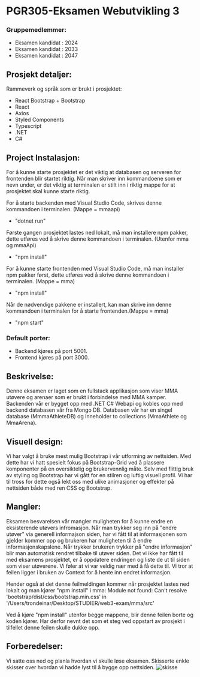 # PGR305-Eksamen Webutvikling 3

### Gruppemedlemmer:

* Eksamen kandidat : 2024
* Eksamen kandidat : 2033
* Eksamen kandidat : 2047

## Prosjekt detaljer:

Rammeverk og språk som er brukt i prosjektet: 

- React Bootstrap + Bootstrap
- React
- Axios
- Styled Components
- Typescript
- .NET
- C#

## Project Instalasjon:

For å kunne starte prosjektet er det viktig at databasen og serveren for frontenden blir startet riktig. Når man skriver inn kommandoene som er nevn under, er det viktig at terminalen er stilt inn i riktig mappe for at prosjektet skal kunne starte riktig. 

For å starte backenden med Visual Studio Code, skrives denne kommandoen i terminalen. (Mappe = mmaapi)

- "dotnet run"

Første gangen prosjektet lastes ned lokalt, må man installere npm pakker, dette utføres ved å skrive denne kommandoen i terminalen. (Utenfor mma og mmaApi)

- "npm install"

For å kunne starte frontenden med Visual Studio Code, må man installer npm pakker først, dette utføres ved å skrive denne kommandoen i terminalen. (Mappe = mma)

- "npm install"

Når de nødvendige pakkene er installert, kan man skrive inn denne kommandoen i terminalen for å starte frontenden.(Mappe = mma)

- "npm start"

### Default porter:

- Backend kjøres på port 5001.
- Frontend kjøres på port 3000.

## Beskrivelse:

Denne eksamen er laget som en fullstack applikasjon som viser MMA utøvere og arenaer som er brukt i forbindelse med MMA kamper. Backenden vår er bygget opp med .NET C# Webapi og kobles opp med backend databasen vår fra Mongo DB. Databasen vår har en singel database (MmmaAthleteDB) og inneholder to collections (MmaAthlete og MmaArena).

## Visuell design:

Vi har valgt å bruke mest mulig Bootstrap i vår utforming av nettsiden. Med dette har vi hatt spesielt fokus på Bootstrap-Grid ved å plassere komponenter på en oversiktelig og brukervennlig måte. Selv med flittig bruk av styling og Bootstrap har vi gått for en stilren og luftig visuell profil. Vi har til tross for dette også lekt oss med ulike animasjoner og effekter på nettsiden både med ren CSS og Bootstrap.

## Mangler:

Eksamen besvarelsen vår mangler muligheten for å kunne endre en eksisterende utøvers infromasjon. Når man trykker seg inn på "endre utøver" via generell informajson siden, har vi fått til at informasjonen som gjelder kommer opp og brukeren har muligheten til å endre informasjonskapslene. Når trykker brukeren trykker på "endre informasjon" blir man automatisk rendret tilbake til utøver siden. Det vi ikke har fått til med eksamens prosjektet, er å oppdatere endringen og liste de ut til siden som viser utøverene. Vi føler at vi var veldig nær med å få dette til. Vi tror at feilen ligger i bruken av Context for å hente inn endret informasjon. 

Hender også at det denne feilmeldingen kommer når prosjektet lastes ned lokalt og man kjører "npm install" i mma: 
                   Module not found: Can't resolve 'bootstrap/dist/css/bootstrap.min.css' in '/Users/trondeinar/Desktop/STUDIER/web3-exam/mma/src'
                   
Ved å kjøre "npm install" utenfor begge mappene, blir denne feilen borte og koden kjører. Har derfor nevnt det som et steg ved oppstart av prosjekt i tilfellet denne feilen skulle dukke opp. 


## Forberedelser:

Vi satte oss ned og planla hvordan vi skulle løse eksamen. Skisserte enkle skisser over hvordan vi hadde lyst til å bygge opp nettsiden.
![skisse](https://user-images.githubusercontent.com/54721335/142794157-48e5b0b2-687c-499b-9067-5c0d1c84d53e.jpeg)


